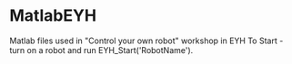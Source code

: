 # MatlabEYH
Matlab files used in "Control your own robot" workshop in EYH
To Start - turn on a robot and run EYH_Start('RobotName').
